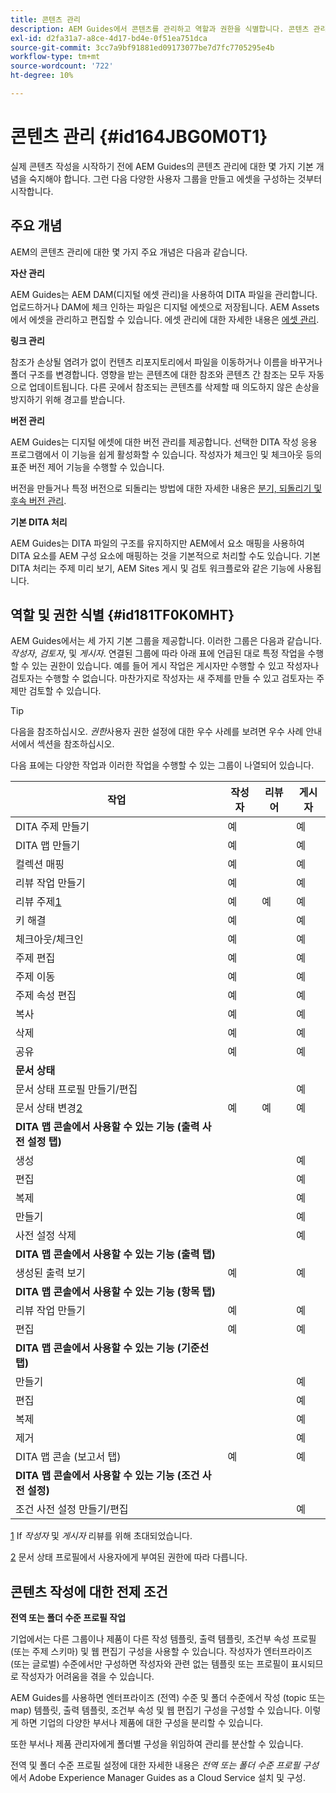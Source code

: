 ```yaml
---
title: 콘텐츠 관리
description: AEM Guides에서 콘텐츠를 관리하고 역할과 권한을 식별합니다. 콘텐츠 관리의 주요 개념과 전역 또는 폴더 수준 프로필 작업에 대해 알아봅니다.
exl-id: d2fa31a7-a8ce-4d17-bd4e-0f51ea751dca
source-git-commit: 3cc7a9bf91881ed09173077be7d7fc7705295e4b
workflow-type: tm+mt
source-wordcount: '722'
ht-degree: 10%

---
```


# 콘텐츠 관리 {#id164JBG0M0T1}

실제 콘텐츠 작성을 시작하기 전에 AEM Guides의 콘텐츠 관리에 대한 몇 가지 기본 개념을 숙지해야 합니다. 그런 다음 다양한 사용자 그룹을 만들고 에셋을 구성하는 것부터 시작합니다.

## 주요 개념

AEM의 콘텐츠 관리에 대한 몇 가지 주요 개념은 다음과 같습니다.

**자산 관리**

AEM Guides는 AEM DAM\(디지털 에셋 관리\)을 사용하여 DITA 파일을 관리합니다. 업로드하거나 DAM에 체크 인하는 파일은 디지털 에셋으로 저장됩니다. AEM Assets에서 에셋을 관리하고 편집할 수 있습니다. 에셋 관리에 대한 자세한 내용은 [에셋 관리](https://experienceleague.adobe.com/docs/experience-manager-cloud-service/content/assets/manage/manage-digital-assets.html?lang=en).

**링크 관리**

참조가 손상될 염려가 없이 컨텐츠 리포지토리에서 파일을 이동하거나 이름을 바꾸거나 폴더 구조를 변경합니다. 영향을 받는 콘텐츠에 대한 참조와 콘텐츠 간 참조는 모두 자동으로 업데이트됩니다. 다른 곳에서 참조되는 콘텐츠를 삭제할 때 의도하지 않은 손상을 방지하기 위해 경고를 받습니다.

**버전 관리**

AEM Guides는 디지털 에셋에 대한 버전 관리를 제공합니다. 선택한 DITA 작성 응용 프로그램에서 이 기능을 쉽게 활성화할 수 있습니다. 작성자가 체크인 및 체크아웃 등의 표준 버전 제어 기능을 수행할 수 있습니다.

버전을 만들거나 특정 버전으로 되돌리는 방법에 대한 자세한 내용은 [분기, 되돌리기 및 후속 버전 관리](web-editor-preview-topics.md#id193PG0Y051X).

**기본 DITA 처리**

AEM Guides는 DITA 파일의 구조를 유지하지만 AEM에서 요소 매핑을 사용하여 DITA 요소를 AEM 구성 요소에 매핑하는 것을 기본적으로 처리할 수도 있습니다. 기본 DITA 처리는 주제 미리 보기, AEM Sites 게시 및 검토 워크플로와 같은 기능에 사용됩니다.

## 역할 및 권한 식별 {#id181TF0K0MHT}

AEM Guides에서는 세 가지 기본 그룹을 제공합니다. 이러한 그룹은 다음과 같습니다. *작성자*, *검토자*, 및 *게시자*. 연결된 그룹에 따라 아래 표에 언급된 대로 특정 작업을 수행할 수 있는 권한이 있습니다. 예를 들어 게시 작업은 게시자만 수행할 수 있고 작성자나 검토자는 수행할 수 없습니다. 마찬가지로 작성자는 새 주제를 만들 수 있고 검토자는 주제만 검토할 수 있습니다.

>[!TIP]
>
> 다음을 참조하십시오. *권한*&#x200B;사용자 권한 설정에 대한 우수 사례를 보려면 우수 사례 안내서에서 섹션을 참조하십시오.

다음 표에는 다양한 작업과 이러한 작업을 수행할 수 있는 그룹이 나열되어 있습니다.

| 작업 | 작성자 | 리뷰어 | 게시자 |
|----|-------|---------|----------|
| DITA 주제 만들기 | 예 |   | 예 |
| DITA 맵 만들기 | 예 |   | 예 |
| 컬렉션 매핑 | 예 |   | 예 |
| 리뷰 작업 만들기 | 예 |   | 예 |
| 리뷰 주제[1](#fntarg_1) | 예 | 예 | 예 |
| 키 해결 | 예 |   | 예 |
| 체크아웃/체크인 | 예 |   | 예 |
| 주제 편집 | 예 |   | 예 |
| 주제 이동 | 예 |   | 예 |
| 주제 속성 편집 | 예 |   | 예 |
| 복사 | 예 |   | 예 |
| 삭제 | 예 |   | 예 |
| 공유 | 예 |   | 예 |
| **문서 상태** |
| 문서 상태 프로필 만들기/편집 |   |   | 예 |
| 문서 상태 변경[2](#fntarg_2) | 예 | 예 | 예 |
| **DITA 맵 콘솔에서 사용할 수 있는 기능 \(출력 사전 설정 탭\)** |
| 생성 |   |   | 예 |
| 편집 |   |   | 예 |
| 복제 |   |   | 예 |
| 만들기 |   |   | 예 |
| 사전 설정 삭제 |   |   | 예 |
| **DITA 맵 콘솔에서 사용할 수 있는 기능 \(출력 탭\)** |
| 생성된 출력 보기 | 예 |   | 예 |
| **DITA 맵 콘솔에서 사용할 수 있는 기능 \(항목 탭\)** |
| 리뷰 작업 만들기 | 예 |   | 예 |
| 편집 | 예 |   | 예 |
| **DITA 맵 콘솔에서 사용할 수 있는 기능 \(기준선 탭\)** |
| 만들기 |   |   | 예 |
| 편집 |   |   | 예 |
| 복제 |   |   | 예 |
| 제거 |   |   | 예 |
| DITA 맵 콘솔 \(보고서 탭\) | 예 |   | 예 |
| **DITA 맵 콘솔에서 사용할 수 있는 기능 \(조건 사전 설정\)** |
| 조건 사전 설정 만들기/편집 |   |   | 예 |

[1](#fnsrc_1) If *작성자* 및 *게시자* 리뷰를 위해 초대되었습니다.

[2](#fnsrc_2) 문서 상태 프로필에서 사용자에게 부여된 권한에 따라 다릅니다.

## 콘텐츠 작성에 대한 전제 조건

**전역 또는 폴더 수준 프로필 작업**

기업에서는 다른 그룹이나 제품이 다른 작성 템플릿, 출력 템플릿, 조건부 속성 프로필 \(또는 주제 스키마\) 및 웹 편집기 구성을 사용할 수 있습니다. 작성자가 엔터프라이즈 \(또는 글로벌\) 수준에서만 구성하면 작성자와 관련 없는 템플릿 또는 프로필이 표시되므로 작성자가 어려움을 겪을 수 있습니다.

AEM Guides를 사용하면 엔터프라이즈 \(전역\) 수준 및 폴더 수준에서 작성 \(topic 또는 map\) 템플릿, 출력 템플릿, 조건부 속성 및 웹 편집기 구성을 구성할 수 있습니다. 이렇게 하면 기업의 다양한 부서나 제품에 대한 구성을 분리할 수 있습니다.

또한 부서나 제품 관리자에게 폴더별 구성을 위임하여 관리를 분산할 수 있습니다.

전역 및 폴더 수준 프로필 설정에 대한 자세한 내용은 *전역 또는 폴더 수준 프로필 구성* 에서 Adobe Experience Manager Guides as a Cloud Service 설치 및 구성.
